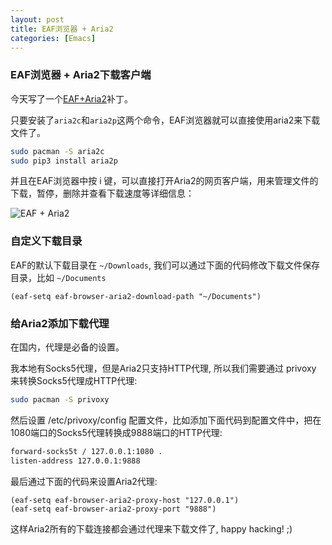 ```yaml
---
layout: post
title: EAF浏览器 + Aria2
categories: [Emacs]
---
```


### EAF浏览器 + Aria2下载客户端
今天写了一个[EAF+Aria2](https://github.com/manateelazycat/emacs-application-framework/commit/c026064067d9c6100fbfe9f983a0486b8aea9627)补丁。

只要安装了```aria2c```和```aria2p```这两个命令，EAF浏览器就可以直接使用aria2来下载文件了。

```bash
sudo pacman -S aria2c
sudo pip3 install aria2p
```

并且在EAF浏览器中按 i 键，可以直接打开Aria2的网页客户端，用来管理文件的下载，暂停，删除并查看下载速度等详细信息：

![EAF + Aria2]({{site.url}}/pics/eaf-aria2/eaf-aria2.png)

### 自定义下载目录
EAF的默认下载目录在 ```~/Downloads```, 我们可以通过下面的代码修改下载文件保存目录，比如 ```~/Documents```

```elisp
(eaf-setq eaf-browser-aria2-download-path "~/Documents")
```

### 给Aria2添加下载代理
在国内，代理是必备的设置。

我本地有Socks5代理，但是Aria2只支持HTTP代理, 所以我们需要通过 privoxy 来转换Socks5代理成HTTP代理:

```bash
sudo pacman -S privoxy
```

然后设置 /etc/privoxy/config 配置文件，比如添加下面代码到配置文件中，把在1080端口的Socks5代理转换成9888端口的HTTP代理:

```bash
forward-socks5t / 127.0.0.1:1080 .
listen-address 127.0.0.1:9888
```

最后通过下面的代码来设置Aria2代理:

```elisp
(eaf-setq eaf-browser-aria2-proxy-host "127.0.0.1")
(eaf-setq eaf-browser-aria2-proxy-port "9888")
```

这样Aria2所有的下载连接都会通过代理来下载文件了, happy hacking! ;)
